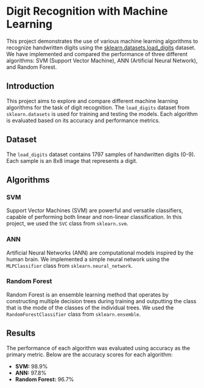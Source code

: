 # Digit Recognition with Machine Learning

This project demonstrates the use of various machine learning algorithms to recognize handwritten digits using the [sklearn.datasets.load_digits](https://scikit-learn.org/stable/modules/generated/sklearn.datasets.load_digits.html) dataset. We have implemented and compared the performance of three different algorithms: SVM (Support Vector Machine), ANN (Artificial Neural Network), and Random Forest.


## Introduction
This project aims to explore and compare different machine learning algorithms for the task of digit recognition. The `load_digits` dataset from `sklearn.datasets` is used for training and testing the models. Each algorithm is evaluated based on its accuracy and performance metrics.

## Dataset
The `load_digits` dataset contains 1797 samples of handwritten digits (0-9). Each sample is an 8x8 image that represents a digit.

## Algorithms
### SVM
Support Vector Machines (SVM) are powerful and versatile classifiers, capable of performing both linear and non-linear classification. In this project, we used the `SVC` class from `sklearn.svm`.

### ANN
Artificial Neural Networks (ANN) are computational models inspired by the human brain. We implemented a simple neural network using the `MLPClassifier` class from `sklearn.neural_network`.

### Random Forest
Random Forest is an ensemble learning method that operates by constructing multiple decision trees during training and outputting the class that is the mode of the classes of the individual trees. We used the `RandomForestClassifier` class from `sklearn.ensemble`.

## Results
The performance of each algorithm was evaluated using accuracy as the primary metric. Below are the accuracy scores for each algorithm:
- **SVM:** 98.9%
- **ANN:** 97.8%
- **Random Forest:** 96.7%
